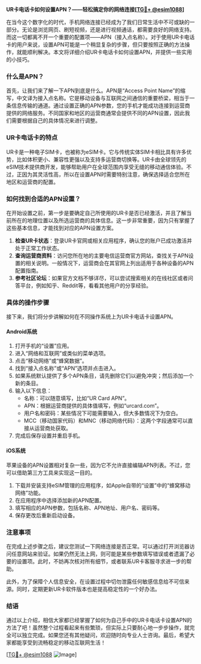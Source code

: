 **UR卡电话卡如何设置APN？——轻松搞定你的网络连接[[TG💪+ @esim1088](https://t.me/s/esim1088)]**

在当今这个数字化的时代，手机网络连接已经成为了我们日常生活中不可或缺的一部分。无论是浏览网页、刷短视频，还是进行视频通话，都需要良好的网络支持。而这一切都离不开一个重要的配置项——APN（接入点名称）。对于使用UR卡电话卡的用户来说，设置APN可能是一个稍显复杂的步骤，但只要按照正确的方法操作，就能顺利解决。本文将详细介绍UR卡电话卡如何设置APN，并提供一些实用的小技巧。

### 什么是APN？

首先，让我们来了解一下APN到底是什么。APN是“Access Point Name”的缩写，中文译为接入点名称。它是移动设备与互联网之间通信的重要桥梁，相当于一条信息传输的通道。通过设置正确的APN参数，您的手机才能成功连接到运营商提供的网络服务。不同国家和地区的运营商通常会提供不同的APN设置，因此我们需要根据自己的具体情况来进行调整。

### UR卡电话卡的特点

UR卡是一种电子SIM卡，也被称为eSIM卡。它与传统实体SIM卡相比具有许多优势，比如体积更小、兼容性更强以及支持多运营商切换等。UR卡由全球领先的eSIM技术提供商开发，能够帮助用户在全球范围内享受无缝的移动通信体验。不过，正因为其灵活性高，所以在设置APN时需要特别注意，确保选择适合您所在地区和运营商的配置。

### 如何找到合适的APN设置？

在开始设置之前，第一步是要确定自己所使用的UR卡是否已经激活，并且了解当前所在的地理位置以及所选运营商的具体信息。这一步非常重要，因为只有掌握了这些基本信息，才能找到对应的APN设置方案。

1. **检查UR卡状态**：登录UR卡官网或相关应用程序，确认您的账户已成功激活并处于正常工作状态。
2. **查询运营商资料**：访问您所在地的主要电信运营商官方网站，查找关于APN设置的相关说明。一般情况下，运营商会在其官网上列出适用于各种设备的APN配置指南。
3. **参考社区论坛**：如果官方文档不够详尽，可以尝试搜索相关的在线社区或者问答平台，例如知乎、Reddit等，看看其他用户的分享经验。

### 具体的操作步骤

接下来，我们将分步讲解如何在不同操作系统上为UR卡电话卡设置APN。

#### Android系统

1. 打开手机的“设置”应用。
2. 进入“网络和互联网”或类似的菜单选项。
3. 点击“移动网络”或“蜂窝数据”。
4. 找到“接入点名称”或“APN”选项并点击进入。
5. 如果系统默认提供了多个APN条目，请先删除它们以避免冲突；然后添加一个新的条目。
6. 输入以下信息：
   - 名称：可以随意填写，比如“UR Card APN”。
   - APN：根据运营商提供的具体值填写，例如“urcard.com”。
   - 用户名和密码：某些情况下可能需要输入，但大多数情况下为空白。
   - MCC（移动国家代码）和MNC（移动网络代码）：这两个字段通常可以直接从运营商处获取。
7. 完成后保存设置并重启手机。

#### iOS系统

苹果设备的APN设置相对复杂一些，因为它不允许直接编辑APN列表。不过，您可以借助第三方工具来实现这一目的。

1. 下载并安装支持eSIM管理的应用程序，如Apple自带的“设置”中的“蜂窝移动网络”功能。
2. 在应用程序中选择添加新的APN配置。
3. 填写相应的APN参数，包括名称、APN地址、用户名、密码等。
4. 保存更改后重新启动设备。

### 注意事项

在完成上述步骤之后，建议您测试一下网络连接是否正常。可以通过打开浏览器访问任意网站来验证。如果仍然无法上网，则可能是某些参数填写错误或者遗漏了必要的设置项。此时，不妨再次核对所有细节，或者联系UR卡客服寻求进一步的帮助。

此外，为了保障个人信息安全，在设置过程中切勿泄露任何敏感信息给不可信来源。同时，定期更新UR卡软件版本也是提高稳定性的一个好办法。

### 结语

通过以上介绍，相信大家都已经掌握了如何为自己手中的UR卡电话卡设置APN的方法了吧！虽然整个过程看起来有些繁琐，但实际上只要耐心地一步步操作，就完全可以独立完成。如果您还有其他疑问，欢迎随时向专业人士咨询。最后，希望大家都能享受到流畅稳定的移动互联网生活！

[[TG💪+ @esim1088](https://t.me/s/esim1088) ![Image](https://i.postimg.cc/4NQfJmqS/Snipaste-2025-05-13-00-14-12.png)]